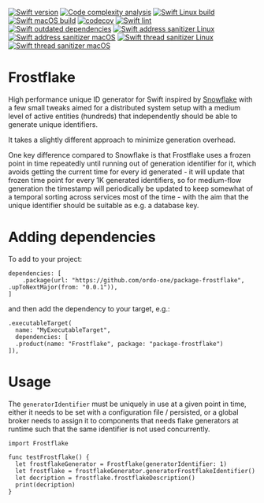[![Swift version](https://img.shields.io/badge/Swift-5.6-orange?style=flat-square)](https://img.shields.io/badge/Swift-5.6-orange?style=flat-square) [![Code complexity analysis](https://github.com/ordo-one/package-frostflake/actions/workflows/scc-code-complexity.yml/badge.svg)](https://github.com/ordo-one/package-frostflake/actions/workflows/scc-code-complexity.yml) [![Swift Linux build](https://github.com/ordo-one/package-frostflake/actions/workflows/swift-linux-build.yml/badge.svg)](https://github.com/ordo-one/package-frostflake/actions/workflows/swift-linux-build.yml) [![Swift macOS build](https://github.com/ordo-one/package-frostflake/actions/workflows/swift-macos-build.yml/badge.svg)](https://github.com/ordo-one/package-frostflake/actions/workflows/swift-macos-build.yml) [![codecov](https://codecov.io/gh/ordo-one/package-frostflake/branch/main/graph/badge.svg?token=ZHJ2bqnmhG)](https://codecov.io/gh/ordo-one/package-frostflake)
[![Swift lint](https://github.com/ordo-one/package-frostflake/actions/workflows/swift-lint.yml/badge.svg)](https://github.com/ordo-one/package-frostflake/actions/workflows/swift-lint.yml) [![Swift outdated dependencies](https://github.com/ordo-one/package-frostflake/actions/workflows/swift-outdated-dependencies.yml/badge.svg)](https://github.com/ordo-one/package-frostflake/actions/workflows/swift-outdated-dependencies.yml)
[![Swift address sanitizer Linux](https://github.com/ordo-one/package-frostflake/actions/workflows/swift-address-sanitizer-linux.yml/badge.svg)](https://github.com/ordo-one/package-frostflake/actions/workflows/swift-address-sanitizer-linux.yml) [![Swift address sanitizer macOS](https://github.com/ordo-one/package-frostflake/actions/workflows/swift-address-sanitizer-macos.yml/badge.svg)](https://github.com/ordo-one/package-frostflake/actions/workflows/swift-address-sanitizer-macos.yml) [![Swift thread sanitizer Linux](https://github.com/ordo-one/package-frostflake/actions/workflows/swift-thread-sanitizer-linux.yml/badge.svg)](https://github.com/ordo-one/package-frostflake/actions/workflows/swift-thread-sanitizer-linux.yml) [![Swift thread sanitizer macOS](https://github.com/ordo-one/package-frostflake/actions/workflows/swift-thread-sanitizer-macos.yml/badge.svg)](https://github.com/ordo-one/package-frostflake/actions/workflows/swift-thread-sanitizer-macos.yml)

# Frostflake

High performance unique ID generator for Swift inspired by [Snowflake](https://blog.twitter.com/engineering/en_us/a/2010/announcing-snowflake)
with a few small tweaks aimed for a distributed system setup with a medium level of active entities (hundreds) that independently
should be able to generate unique identifiers.

It takes a slightly different approach to minimize generation overhead.

One key difference compared to Snowflake is that Frostflake uses a frozen point in time repeatedly
until running out of generation identifier for it, which avoids getting the current time for every 
id generated - it will update that frozen time point for every 1K generated identifiers, so for 
medium-flow generation the timestamp will periodically be updated to keep somewhat of a temporal
sorting across services most of the time - with the aim that the unique identifier should be 
suitable as e.g. a database key.

# Adding dependencies
To add to your project:
```
dependencies: [
    .package(url: "https://github.com/ordo-one/package-frostflake", .upToNextMajor(from: "0.0.1")),
]
```

and then add the dependency to your target, e.g.:

```
.executableTarget(
  name: "MyExecutableTarget",
  dependencies: [
  .product(name: "Frostflake", package: "package-frostflake")
]),
```
# Usage

The `generatorIdentifier` must be uniquely in use at a given point in time, either it needs to be
set with a configuration file / persisted, or a global broker needs to assign it to components 
that needs flake generators at runtime such that the same identifier is not used concurrently.

```
import Frostflake

func testFrostflake() {
  let frostflakeGenerator = Frostflake(generatorIdentifier: 1)
  let frostflake = frostflakeGenerator.generatorFrostflakeIdentifier()
  let decription = frostflake.frostflakeDescription()
  print(decription)
}

```
